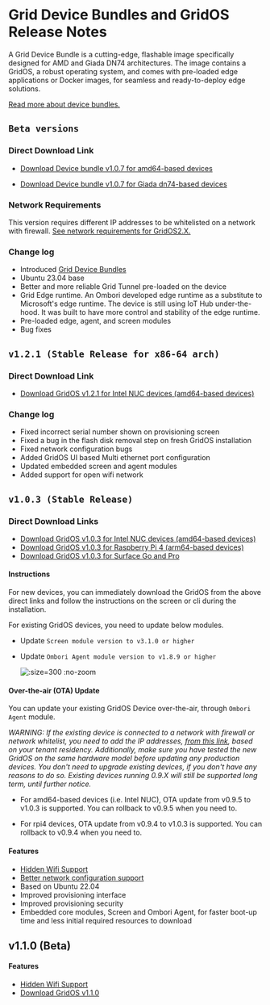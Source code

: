 # Grid Device Bundles and GridOS Release Notes

A Grid Device Bundle is a cutting-edge, flashable image specifically designed for AMD and Giada DN74 architectures. The image contains a GridOS, a robust operating system, and comes with pre-loaded edge applications or Docker images, for seamless and ready-to-deploy edge solutions.

[Read more about device bundles.](/gridos/device-bundles/)

## `Beta versions`

### Direct Download Link
- [Download Device bundle v1.0.7 for amd64-based devices](http://os.omborigrid.com/griddevice.1.0.7.amd64.img.xz)

- [Download Device bundle v1.0.7 for Giada dn74-based devices](http://os.omborigrid.com/griddevice.1.0.7.dn74.img.xz)

### Network Requirements
This version requires different IP addresses to be whitelisted on a network with firewall. [See network requirements for GridOS2.X.](/general/network-requirements?id=gridos-v2)

### Change log
- Introduced [Grid Device Bundles](/gridos/device-bundles/)
- Ubuntu 23.04 base
- Better and more reliable Grid Tunnel pre-loaded on the device
- Grid Edge runtime. An Ombori developed edge runtime as a substitute to Microsoft's edge runtime. The device is still using IoT Hub under-the-hood. It was built to have more control and stability of the edge runtime.
- Pre-loaded edge, agent, and screen modules
- Bug fixes

## `v1.2.1 (Stable Release for x86-64 arch)`
### Direct Download Link
- [Download GridOS v1.2.1 for Intel NUC devices (amd64-based devices)](http://os.omborigrid.com/gridos.1.2.1.amd64.img.xz)

### Change log
- Fixed incorrect serial number shown on provisioning screen
- Fixed a bug in the flash disk removal step on fresh GridOS installation
- Fixed network configuration bugs
- Added GridOS UI based Multi ethernet port configuration
- Updated embedded screen and agent modules
- Added support for open wifi network

## `v1.0.3 (Stable Release)`

### Direct Download Links
- [Download GridOS v1.0.3 for Intel NUC devices (amd64-based devices)](http://os.omborigrid.com/gridos.1.0.3.amd64.img.xz)
- [Download GridOS v1.0.3 for Raspberry Pi 4 (arm64-based devices)](https://os.omborigrid.com/gridos.1.0.3.rpi.img.xz)
- [Download GridOS v1.0.3 for Surface Go and Pro](http://os.omborigrid.com/gridos.1.0.3.surface.img.xz)

#### Instructions
For new devices, you can immediately download the GridOS from the above direct links and follow the instructions on the screen or cli during the installation.

For existing GridOS devices, you need to update below modules.

- Update `Screen module version to v3.1.0 or higher`
- Update `Ombori Agent module version to v1.8.9 or higher`

  ![](/assets/v1.0.3/gridos-v1.0.3-modules.png ":size=300 :no-zoom")

#### Over-the-air (OTA) Update 
You can update your existing GridOS Device over-the-air, through `Ombori Agent` module.

*WARNING: If the existing device is connected to a network with firewall or network whitelist, you need to add the IP addresses, [from this link](/gridos/set-up/v1/?id=network-whitelisting), based on your tenant residency. Additionally, make sure you have tested the new GridOS on the same hardware model before updating any production devices. You don't need to upgrade existing devices, if you don't have any reasons to do so. Existing devices running 0.9.X will still be supported long term, until further notice.*

- For amd64-based devices (i.e. Intel NUC), OTA update from v0.9.5 to v1.0.3 is supported. You can rollback to v0.9.5 when you need to.

- For rpi4 devices, OTA update from v0.9.4 to v1.0.3 is supported. You can rollback to v0.9.4 when you need to.

#### Features
- [Hidden Wifi Support](/gridos/set-up/v1/?id=hidden-wifi)
- [Better network configuration support](/gridos/set-up/v1/?id=network-whitelisting)
- Based on Ubuntu 22.04
- Improved provisioning interface
- Improved provisioning security
- Embedded core modules, Screen and Ombori Agent, for faster boot-up time and less initial required resources to download

## v1.1.0 (Beta)
#### Features
- [Hidden Wifi Support](/gridos/set-up/v1/?id=hidden-wifi)
- [Download GridOS v1.1.0](http://os.omborigrid.com/gridos.1.1.0.amd64.img.xz)
